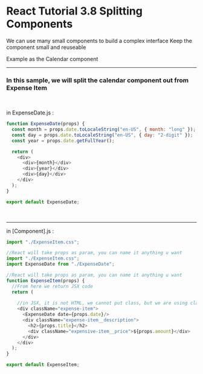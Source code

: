 # React Tutorial 3.8 Splitting Components

We can use many small components to build a complex interface
Keep the component small and reuseable

Example as the Calendar component
<hr/>

### In this sample, we will split the calendar component out from Expense Item

<br/>

in ExpenseDate.js :

```javascript
function ExpenseDate(props) {
  const month = props.date.toLocaleString("en-US", { month: "long" });
  const day = props.date.toLocaleString("en-US", { day: "2-digit" });
  const year = props.date.getFullYear();

  return (
    <div>
      <div>{month}</div>
      <div>{year}</div>
      <div>{day}</div>
    </div>
  );
}

export default ExpenseDate;
```

<br/><hr/>

in [Component].js :
```javascript
import "./ExpenseItem.css";

//React will take props as param, you can name it anything u want
import "./ExpenseItem.css";
import ExpenseDate from "./ExpenseDate";

//React will take props as param, you can name it anything u want
function ExpenseItem(props) {
  //From here we return JSX code
  return (
  
    //in JSX, it is not HTML, we cannot put class, but we are using className
    <div className="expense-item">
      <ExpenseDate date={props.date}/>
      <div className="expense-item__description">
        <h2>{props.title}</h2>
        <div className="expensive-item__price">${props.amount}</div>
      </div>
    </div>
  );
}

export default ExpenseItem;

```